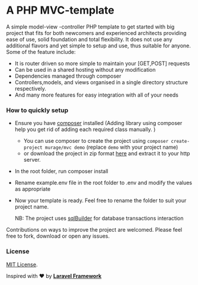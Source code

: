 # A PHP MVC-template
A simple model-view -controller PHP template to get started with big project that fits for both newcomers and experienced architects providing ease of use, solid foundation and total flexibility. It does not use any additional flavors and yet simple to setup and use, thus suitable for anyone.
Some of the feature include:
* It is router driven so more simple to maintain your [GET,POST] requests
* Can be used in a shared hosting without any modification
* Dependencies managed through composer
* Controllers,models, and views organised in a single directory structure respectively.
* And many more features for easy integration with all of your needs 
### How to quickly setup
* Ensure you have [composer](www.getcomposer.org) installed (Adding library using composer help you get rid of adding each required class manually. 
                                                             ) 
    * You can use composer to create the project using `composer create-project murage/mvc demo` (replace `demo` with your project name)
    * or download the project in zip format [here](https://codeload.github.com/mimidotsuser/mvc-template/zip/mvc) and extract it to your http server.                                                          	
* In the root folder, run composer install
* Rename example.env file in the root folder to .env and  modify the values as appropriate
* Now your template is ready. Feel free to rename the folder to suit your project name.

    NB: The project uses [sqlBuilder](https://github.com/mimidotsuser/sqlQueryuilder) for database transactions interaction

Contributions on ways to improve the project are welcomed. Please feel free to fork, download or open any issues.

### License
[MIT License](LICENSE.md). 

Inspired with ❤ by **[Laravel Framework](www.laravel.com)** 
